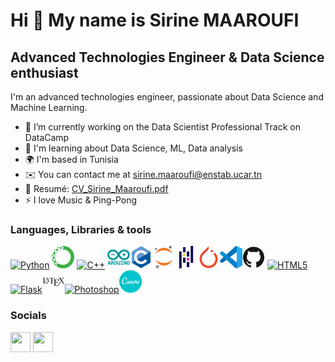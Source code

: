 Hi 👋 My name is Sirine MAAROUFI
================================

Advanced Technologies Engineer & Data Science enthusiast
---------------------------------------------------------

I'm an advanced technologies engineer, passionate about Data Science and Machine Learning.

* 🔭 I’m currently working on the Data Scientist Professional Track on DataCamp
* 🧠 I'm learning about Data Science, ML, Data analysis
* 🌍 I'm based in Tunisia
* ✉️ You can contact me at [sirine.maaroufi@enstab.ucar.tn](mailto:srnmaaroufi@gmail.com)
* 📜 Resumé: [CV_Sirine_Maaroufi.pdf](https://github.com/user-attachments/files/16346738/CV_Sirine_Maaroufi.pdf)
* ⚡ I love Music & Ping-Pong

### Languages, Libraries & tools

<p align="left">
<a href="https://www.python.org/" target="_blank" rel="noreferrer"><img src="https://raw.githubusercontent.com/danielcranney/readme-generator/main/public/icons/skills/python-colored.svg" width="36" height="36" alt="Python" /></a>
  <img  src="https://github.com/devicons/devicon/blob/master/icons/anaconda/anaconda-original.svg"  width="36" height="36" alt="Anaconda" />
<a href="https://docs.microsoft.com/en-us/cpp/?view=msvc-170" target="_blank" rel="noreferrer"><img src="https://raw.githubusercontent.com/danielcranney/readme-generator/main/public/icons/skills/cplusplus-colored.svg" width="36" height="36" alt="C++" /></a>
<img src="https://github.com/devicons/devicon/blob/master/icons/arduino/arduino-original-wordmark.svg" width="36" height="36" alt="Arduino" /><img src="https://github.com/devicons/devicon/blob/master/icons/c/c-original.svg" width="36" height="36" alt="C" /><img src="https://github.com/devicons/devicon/blob/master/icons/jupyter/jupyter-original.svg" width="36" height="36" alt="Jupyter" /><img src="https://github.com/devicons/devicon/blob/master/icons/pandas/pandas-original.svg" width="36" height="36" alt="Pandas" /><img src="https://github.com/devicons/devicon/blob/master/icons/pytorch/pytorch-original.svg" width="36" height="36" alt="Pytorch" /><img src="https://github.com/devicons/devicon/blob/master/icons/vscode/vscode-original.svg" width="36" height="36" alt="VSCode" /><img src="https://github.com/devicons/devicon/blob/master/icons/github/github-original.svg" width="36" height="36" alt="Github" /> <a href="https://developer.mozilla.org/en-US/docs/Glossary/HTML5" target="_blank" rel="noreferrer"><img src="https://raw.githubusercontent.com/danielcranney/readme-generator/main/public/icons/skills/html5-colored.svg" width="36" height="36" alt="HTML5" /></a>
<a href="https://flask.palletsprojects.com/en/2.0.x/" target="_blank" rel="noreferrer"><img src="https://raw.githubusercontent.com/danielcranney/readme-generator/main/public/icons/skills/flask-colored.svg" width="36" height="36" alt="Flask" /></a><img src="https://github.com/devicons/devicon/blob/master/icons/latex/latex-original.svg" width="36" height="36" alt="LaTex" /><a href="https://www.adobe.com/uk/products/photoshop.html" target="_blank" rel="noreferrer"><img src="https://raw.githubusercontent.com/danielcranney/readme-generator/main/public/icons/skills/photoshop-colored.svg" width="36" height="36" alt="Photoshop" /></a><img src="https://github.com/devicons/devicon/blob/master/icons/canva/canva-original.svg" width="36" height="36" alt="Canva" />
</p>


### Socials

<p align="left"> <a href="https://www.github.com/SirineMaaroufi" target="_blank" rel="noreferrer"><img src="https://raw.githubusercontent.com/danielcranney/readme-generator/main/public/icons/socials/github.svg" width="32" height="32" /></a> <a href="https://www.linkedin.com/in/sirinemaaroufi" target="_blank" rel="noreferrer"><img src="https://raw.githubusercontent.com/danielcranney/readme-generator/main/public/icons/socials/linkedin.svg" width="32" height="32" /></a></p>
